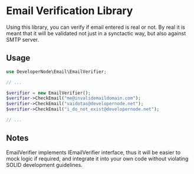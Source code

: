 # Email Verification Library
Using this library, you can verify if email entered is real or not. By real it is meant that it will be validated not just in a synctactic way, but also against SMTP server.

## Usage

```php
use DeveloperNode\Email\EmailVerifier;

// ...

$verifier = new EmailVerifier();
$verifier->CheckEmail("me@invalidemaildomain.com");
$verifier->CheckEmail("vaidotas@developernode.net");
$verifier->CheckEmail("i_do_not_exist@developernode.net");

// ...
```

## Notes
EmailVerifier implements IEmailVerifier interface, thus it will be easier to mock logic if required, and integrate it into your own code without violating SOLID development guidelines.

